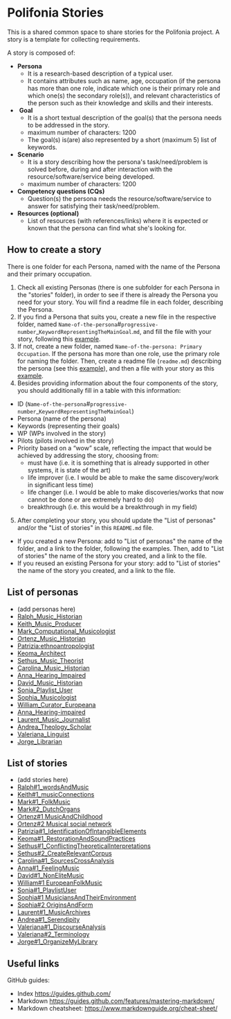 # Polifonia Stories

This is a shared common space to share stories for the Polifonia project. A story is a template for collecting requirements.

A story is composed of:
- **Persona**
    - It is a research-based description of a typical user.
    - It contains attributes such as name, age, occupation (if the persona has more than one role, indicate which one is their primary role and which one(s) the secondary role(s)), and relevant characteristics of the person such as their knowledge and skills and their interests.
-  **Goal**
    - It is a short textual description of the goal(s) that the persona needs to be addressed in the story.
    - maximum number of characters: 1200
    - The goal(s) is(are) also represented by a short (maximum 5) list of keywords.
- **Scenario**
    - It is a story describing how the persona's task/need/problem is solved before, during and after interaction with the resource/software/service being developed.
    - maximum number of characters: 1200
- **Competency questions (CQs)**
    - Question(s) the persona needs the resource/software/service to answer for satisfying their task/need/problem.
-  **Resources (optional)**
    - List of resources (with references/links) where it is expected or known that the persona can find what she's looking for.

## How to create a story

There is one folder for each Persona, named with the name of the Persona and their primary occupation.

1. Check all existing Personas (there is one subfolder for each Persona in the "stories" folder), in order to see if there is already the Persona you need for your story. You will find a readme file in each folder, describing the Persona.
2. If you find a Persona that suits you, create a new file in the respective folder, named ``Name-of-the-persona``#``progressive-number``_``KeywordRepresentingTheMainGoal``.``md``, and fill the file with your story, following this [example](https://github.com/polifonia-project/stories/blob/main/Sethus:%20Music%20Theorist/Sethus%20-%20Conflicting%20theoretical%20interpretations.md).
3. If not, create a new folder, named ``Name-of-the-persona: Primary Occupation``. If the persona has more than one role, use the primary role for naming the folder. Then, create a readme file (``readme.md``) describing the persona (see this [example]( https://github.com/polifonia-project/stories/blob/main/Sethus:%20Music%20Theorist/readme.md)), and then a file with your story as this [example](https://github.com/polifonia-project/stories/blob/main/Sethus:%20Music%20Theorist/Sethus%20-%20Conflicting%20theoretical%20interpretations.md).
4. Besides providing information about the four components of the story, you should additionally fill in a table with this information:
- ID (``Name-of-the-persona``#``progressive-number``_``KeywordRepresentingTheMainGoal``)
- Persona (name of the persona)
- Keywords (representing their goals)
- WP (WPs involved in the story)
- Pilots (pilots involved in the story)
- Priority based on a “wow” scale, reflecting the impact that would be achieved by addressing the story, choosing from:
    - must have (i.e. it is something that is already supported in other systems, it is state of the art)
    - life improver (i.e. I would be able to make the same discovery/work in significant less time)
    - life changer (i.e. I would be able to make discoveries/works that now cannot be done or are extremely hard to do)
    - breakthrough (i.e. this would be a breakthrough in my field)
5. After completing your story, you should update the "List of personas" and/or the "List of stories" in this ``README.md`` file.
- If you created a new Persona: add to "List of personas" the name of the folder, and a link to the folder, following the examples. Then, add to "List of stories" the name of the story you created, and a link to the file.
- If you reused an existing Persona for your story: add to "List of stories" the name of the story you created, and a link to the file.

## List of personas

- (add personas here)
- [Ralph_Music_Historian](https://github.com/polifonia-project/stories/tree/main/Ralph_Music_Historian)
- [Keith_Music_Producer](https://github.com/polifonia-project/stories/tree/main/Keith_Music_Producer)
- [Mark_Computational_Musicologist](https://github.com/polifonia-project/stories/tree/main/Mark_Computational_Musicologist)
- [Ortenz_Music_Historian](https://github.com/polifonia-project/stories/tree/main/Ortenz_Music_Historian)
- [Patrizia:ethnoantropologist](https://github.com/polifonia-project/stories/tree/main/Patrizia:ethnoantrhropologist)
- [Keoma_Architect](https://github.com/polifonia-project/stories/tree/main/Keoma_Architect)
- [Sethus_Music_Theorist](https://github.com/polifonia-project/stories/tree/main/Sethus_Music_Theorist)
- [Carolina_Music_Historian](https://github.com/polifonia-project/stories/blob/main/Carolina_Music_Historian)
- [Anna_Hearing_Impaired](https://github.com/polifonia-project/stories/tree/main/anna:hearing-impaired)
- [David_Music_Historian](https://github.com/polifonia-project/stories/tree/main/David_Music_Historian)
- [Sonia_Playlist_User](https://github.com/polifonia-project/stories/tree/main/Sonia_Playlist_User)
- [Sophia_Musicologist](https://github.com/polifonia-project/stories/tree/main/Sophia_Musicologist)
- [William_Curator_Europeana](https://github.com/polifonia-project/stories/tree/main/William_Curator_Europeana)
- [Anna_Hearing-impaired](https://github.com/polifonia-project/stories/tree/main/anna:hearing-impaired)
- [Laurent_Music_Journalist](https://github.com/polifonia-project/stories/tree/main/Laurent_Music_Journalist)
- [Andrea_Theology_Scholar](https://github.com/polifonia-project/stories/tree/main/Andrea_Theology_Scholar)
- [Valeriana_Linguist](https://github.com/polifonia-project/stories/tree//main/Valeriana_Linguist)
- [Jorge_Librarian](https://github.com/polifonia-project/stories/tree//main/Jorge_Librarian)

## List of stories

- (add stories here)
- [Ralph#1_wordsAndMusic](https://github.com/polifonia-project/stories/edit/main/Ralph_Music_Historian/Ralph%231_wordsAnd_Music)
- [Keith#1_musicConnections](https://github.com/polifonia-project/stories/blob/main/Keith_Music_Producer/Keith%231musicConnections.md)
- [Mark#1_FolkMusic](https://github.com/polifonia-project/stories/blob/main/Mark_Computational_Musicologist/Mark%23_1folkMusic.md)
- [Mark#2_DutchOrgans](https://github.com/polifonia-project/stories/blob/main/Mark_Computational_Musicologist/Mark%232_dutchOrgans.md)
- [Ortenz#1 MusicAndChildhood](https://github.com/polifonia-project/stories/blob/main/Ortenz_Music_Historian/Ortenz%23MusicAndChildhood.md)
- [Ortenz#2 Musical social network](https://github.com/polifonia-project/stories/blob/main/Ortenz_Music_Historian/Ortenz_-_Musical_social_network.md)
- [Patrizia#1_IdentificationOfIntangibleElements](https://github.com/polifonia-project/stories/blob/main/Patrizia:ethnoantrhropologist/Patrizia%231_IdentificationOfIntangibleElements.md)
- [Keoma#1_RestorationAndSoundPractices](https://github.com/polifonia-project/stories/blob/main/Keoma_Architect/Keoma%231_RestorationAndSoundPractices.md)
- [Sethus#1_ConflictingTheoreticalInterpretations](https://github.com/polifonia-project/stories/blob/main/Sethus_Music_Theorist/Sethus_-_Conflicting_theoretical_interpretations.md)
- [Sethus#2_CreateRelevantCorpus](https://github.com/polifonia-project/stories/blob/main/Sethus_Music_Theorist/Sethus_-_Create_relevant_corpus.md)
- [Carolina#1_SourcesCrossAnalysis](https://github.com/polifonia-project/stories/blob/main/Carolina_Music_Historian/Carolina%231_SourcesCrossAnalysis.md)
- [Anna#1_FeelingMusic](https://github.com/polifonia-project/stories/blob/main/anna:hearing-impaired/Anna%231_hearingMusic.md)
- [David#1_NonEliteMusic](https://github.com/polifonia-project/stories/blob/main/David:Music-Historian/David%231_musichistorian.md)
- [William#1 EuropeanFolkMusic](https://github.com/polifonia-project/stories/blob/main/William_Curator_Europeana/William%231_EuropeanFolkMusic.md)
- [Sonia#1_PlaylistUser](https://github.com/polifonia-project/stories/blob/main/Sonia_Playlist_User/Sonia%231_PlaylistUser.md)
- [Sophia#1 MusiciansAndTheirEnvironment](https://github.com/polifonia-project/stories/blob/main/Sophia_Musicologist/Sophia%23MusiciansAndTheirEnvironment.md)
- [Sophia#2 OriginsAndForm](https://github.com/polifonia-project/stories/blob/main/Sophia_Musicologist/Sophia%23OriginsAndForm.md)
- [Laurent#1_MusicArchives](https://github.com/polifonia-project/stories/blob/main/Laurent_Music_Journalist/Laurent%231_MusicArchives.md)
- [Andrea#1_Serendipity](https://github.com/polifonia-project/stories/blob/main/Andrea__Theology_Scholar/Andrea%231_Serendipity.md)
- [Valeriana#1_DiscourseAnalysis](https://github.com/polifonia-project/stories/blob/main/Valeriana__Linguist/Valeriana%231_DiscourseAnalysis.md)
- [Valeriana#2_Terminology](https://github.com/polifonia-project/stories/blob/main/Valeriana__Linguist/Valeriana%232_Terminology.md)
- [Jorge#1_OrganizeMyLibrary](https://github.com/polifonia-project/stories/blob/main/Jorge_Librarian/Jorge%231_OrganizeMyLibrary.md)



## Useful links

GitHub guides:
- Index https://guides.github.com/
- Markdown https://guides.github.com/features/mastering-markdown/
- Markdown cheatsheet: https://www.markdownguide.org/cheat-sheet/
